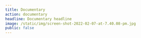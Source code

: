 ```yaml
---
title: Documentary
action: documentary
headline: Documentary headline
image: /static/img/screen-shot-2022-02-07-at-7.40.08-pm.jpg
public: false
---
```

